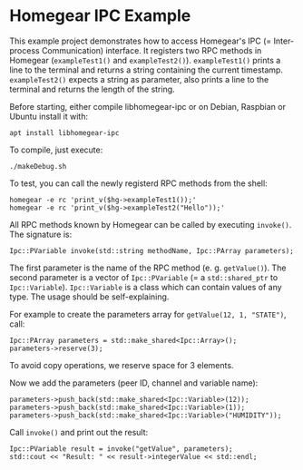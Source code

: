# Homegear IPC Example

This example project demonstrates how to access Homegear's IPC (= Inter-process Communication) interface. It registers two RPC methods in Homegear (`exampleTest1()` and `exampleTest2()`). `exampleTest1()` prints a line to the terminal and returns a string containing the current timestamp. `exampleTest2()` expects a string as parameter, also prints a line to the terminal and returns the length of the string.

Before starting, either compile libhomegear-ipc or on Debian, Raspbian or Ubuntu install it with:

```
apt install libhomegear-ipc
```

To compile, just execute:

```
./makeDebug.sh
```

To test, you can call the newly registerd RPC methods from the shell:

```
homegear -e rc 'print_v($hg->exampleTest1());'
homegear -e rc 'print_v($hg->exampleTest2("Hello"));'
```

All RPC methods known by Homegear can be called by executing `invoke()`. The signature is:

```
Ipc::PVariable invoke(std::string methodName, Ipc::PArray parameters);
```

The first parameter is the name of the RPC method (e. g. `getValue()`). The second parameter is a vector of `Ipc::PVariable` (= a `std::shared_ptr` to `Ipc::Variable`). `Ipc::Variable` is a class which can contain values of any type. The usage should be self-explaining.

For example to create the parameters array for `getValue(12, 1, "STATE")`, call:

```
Ipc::PArray parameters = std::make_shared<Ipc::Array>();
parameters->reserve(3);
```

To avoid copy operations, we reserve space for 3 elements.

Now we add the parameters (peer ID, channel and variable name):

```
parameters->push_back(std::make_shared<Ipc::Variable>(12));
parameters->push_back(std::make_shared<Ipc::Variable>(1));
parameters->push_back(std::make_shared<Ipc::Variable>("HUMIDITY"));
```

Call `invoke()` and print out the result:

```
Ipc::PVariable result = invoke("getValue", parameters);
std::cout << "Result: " << result->integerValue << std::endl;
```
